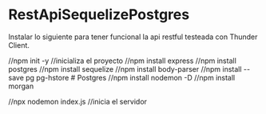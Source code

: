 # RestApiSequelizePostgres

Instalar lo siguiente para tener funcional la api restful testeada con Thunder Client.

//npm init -y //inicializa el proyecto
//npm install express
//npm install postgres
//npm install sequelize
//npm install body-parser
//npm install --save pg pg-hstore # Postgres
//npm install nodemon -D
//npm install morgan

//npx nodemon index.js //inicia el servidor
